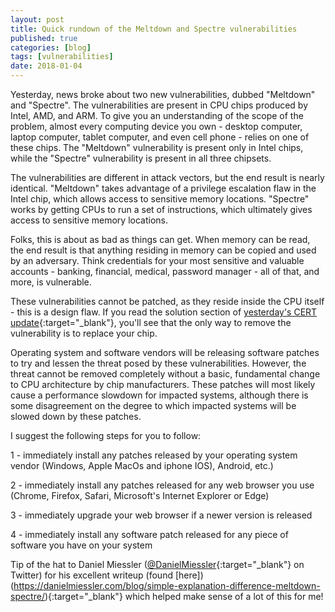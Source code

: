 ```yaml
---
layout: post
title: Quick rundown of the Meltdown and Spectre vulnerabilities
published: true
categories: [blog]
tags: [vulnerabilities]
date: 2018-01-04
---
```


Yesterday, news broke about two new vulnerabilities, dubbed "Meltdown" and "Spectre".  The vulnerabilities are present in CPU chips produced by Intel, AMD, and ARM.  To give you an understanding of the scope of the problem, almost every computing device you own - desktop computer, laptop computer, tablet computer, and even cell phone - relies on one of these chips.  The "Meltdown" vulnerability is present only in Intel chips, while the "Spectre" vulnerability is present in all three chipsets.

The vulnerabilities are different in attack vectors, but the end result is nearly identical.  "Meltdown" takes advantage of a privilege escalation flaw in the Intel chip, which allows access to sensitive memory locations.  "Spectre" works by getting CPUs to run a set of instructions, which ultimately gives access to sensitive memory locations.

Folks, this is about as bad as things can get. When memory can be read, the end result is that anything residing in memory can be copied and used by an adversary. Think credentials for your most sensitive and valuable accounts - banking, financial, medical, password manager - all of that, and more, is vulnerable.

These vulnerabilities cannot be patched, as they reside inside the CPU itself - this is a design flaw. If you read the solution section of [yesterday's CERT update](https://www.kb.cert.org/vuls/id/584653){:target="_blank"}, you'll see that the only way to remove the vulnerability is to replace your chip.

Operating system and software vendors will be releasing software patches to try and lessen the threat posed by these vulnerabilities. However, the threat cannot be removed completely without a basic, fundamental change to CPU architecture by chip manufacturers.  These patches will most likely cause a performance slowdown for impacted systems, although there is some disagreement on the degree to which impacted systems will be slowed down by these patches.

I suggest the following steps for you to follow:

1 - immediately install any patches released by your operating system vendor (Windows, Apple MacOs and iphone IOS), Android, etc.)

2 - immediately install any patches released for any web browser you use (Chrome, Firefox, Safari, Microsoft's Internet Explorer or Edge)

3 - immediately upgrade your web browser if a newer version is released

4 - immediately install any software patch released for any piece of software you have on your system

Tip of the hat to Daniel Miessler ([@DanielMiessler](https://twitter.com/DanielMiessler/){:target="_blank"} on Twitter) for his excellent writeup (found [here])(https://danielmiessler.com/blog/simple-explanation-difference-meltdown-spectre/){:target="_blank"} which helped make sense of a lot of this for me!

